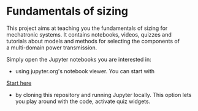 Fundamentals of sizing
======================

This project aims at teaching you the fundamentals of sizing for mechatronic
systems. It contains notebooks, videos, quizzes and tutorials about models and
methods for selecting the components of a multi-domain power transmission.

Simply open the Jupyter notebooks you are interested in:

-   using jupyter.org's notebook viewer. You can start with

[Start
here](http://nbviewer.jupyter.org/github/marcbudinger/fundamentals_sizing/blob/master/00_Introduction.ipynb)

-   by cloning this repository and running Jupyter locally. This option lets you
    play around with the code, activate quiz widgets.
